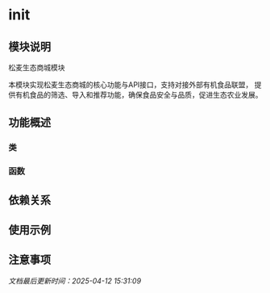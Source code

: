 # __init__

## 模块说明
松麦生态商城模块

本模块实现松麦生态商城的核心功能与API接口，支持对接外部有机食品联盟，
提供有机食品的筛选、导入和推荐功能，确保食品安全与品质，促进生态农业发展。

## 功能概述

### 类


### 函数


## 依赖关系

## 使用示例

## 注意事项

*文档最后更新时间：2025-04-12 15:31:09*